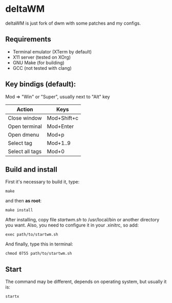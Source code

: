 # deltaWM
deltaWM is just fork of dwm with some patches and my configs.

## Requirements
- Terminal emulator (XTerm by default)
- X11 server (tested on XOrg)
- GNU Make (for building)
- GCC (not tested with clang)

## Key bindigs (default):
Mod => "Win" or "Super", usually next to "Alt" key

| Action | Keys | 
|--------|------|
| Close window | Mod+Shift+c |
| Open terminal | Mod+Enter |
| Open dmenu | Mod+p |
| Select tag | Mod+1..9 |
| Select all tags | Mod+0 |

## Build and install
First it's necessary to build it, type:
```shell
make
```
and then **as root**:
```shell
make install
```
After installing, copy file *startwm.sh* to /usr/local/bin or another directory you want.
Also, you need to configure it in your .xinitrc, so add:
```shell
exec path/to/startwm.sh
```
And finally, type this in terminal:
```shell
chmod 0755 path/to/startwm.sh
```

## Start
The command may be different, depends on operating system, but usually it is:
```shell
startx
```
